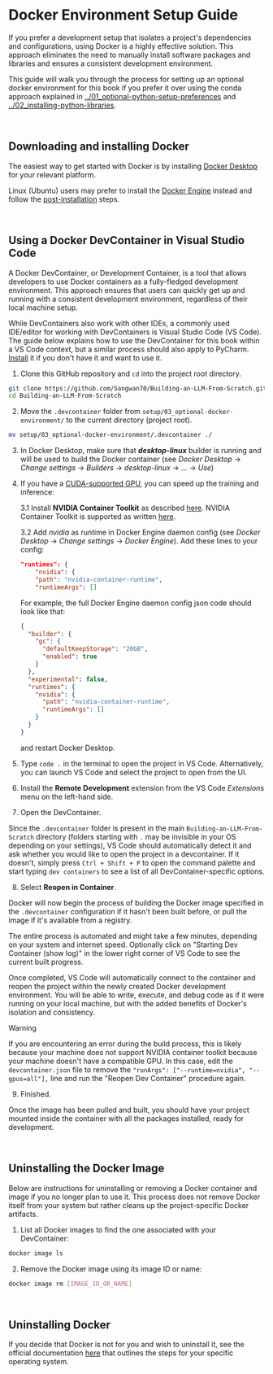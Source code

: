 # Docker Environment Setup Guide

If you prefer a development setup that isolates a project's dependencies and configurations, using Docker is a highly effective solution. This approach eliminates the need to manually install software packages and libraries and ensures a consistent development environment.

This guide will walk you through the process for setting up an optional docker environment for this book if you prefer it over using the conda approach explained in [../01_optional-python-setup-preferences](../01_optional-python-setup-preferences) and [../02_installing-python-libraries](../02_installing-python-libraries).

<br>

## Downloading and installing Docker

The easiest way to get started with Docker is by installing [Docker Desktop](https://docs.docker.com/desktop/) for your relevant platform.

Linux (Ubuntu) users may prefer to install the [Docker Engine](https://docs.docker.com/engine/install/ubuntu/) instead and follow the [post-installation](https://docs.docker.com/engine/install/linux-postinstall/) steps.

<br>

## Using a Docker DevContainer in Visual Studio Code

A Docker DevContainer, or Development Container, is a tool that allows developers to use Docker containers as a fully-fledged development environment. This approach ensures that users can quickly get up and running with a consistent development environment, regardless of their local machine setup.

While DevContainers also work with other IDEs, a commonly used IDE/editor for working with DevContainers is Visual Studio Code (VS Code). The guide below explains how to use the DevContainer for this book within a VS Code context, but a similar process should also apply to PyCharm. [Install](https://code.visualstudio.com/download) it if you don't have it and want to use it.

1. Clone this GitHub repository and `cd` into the project root directory.

```bash
git clone https://github.com/Sangwan70/Building-an-LLM-From-Scratch.git
cd Building-an-LLM-From-Scratch
```

2. Move the `.devcontainer` folder from `setup/03_optional-docker-environment/` to the current directory (project root).

```bash
mv setup/03_optional-docker-environment/.devcontainer ./
```

3. In Docker Desktop, make sure that **_desktop-linux_** builder is running and will be used to build the Docker container (see _Docker Desktop_ -> _Change settings_ -> _Builders_ -> _desktop-linux_ -> _..._ -> _Use_)

4. If you have a [CUDA-supported GPU](https://developer.nvidia.com/cuda-gpus), you can speed up the training and inference:

   3.1 Install **NVIDIA Container Toolkit** as described [here](https://docs.nvidia.com/datacenter/cloud-native/container-toolkit/latest/install-guide.html#installing-with-apt). NVIDIA Container Toolkit is supported as written [here](https://docs.nvidia.com/cuda/wsl-user-guide/index.html#nvidia-compute-software-support-on-wsl-2).

   3.2 Add _nvidia_ as runtime in Docker Engine daemon config (see _Docker Desktop_ -> _Change settings_ -> _Docker Engine_). Add these lines to your config:

   ```json
   "runtimes": {
       "nvidia": {
       "path": "nvidia-container-runtime",
       "runtimeArgs": []
   ```

   For example, the full Docker Engine daemon config json code should look like that:

   ```json
   {
     "builder": {
       "gc": {
         "defaultKeepStorage": "20GB",
         "enabled": true
       }
     },
     "experimental": false,
     "runtimes": {
       "nvidia": {
         "path": "nvidia-container-runtime",
         "runtimeArgs": []
       }
     }
   }
   ```

   and restart Docker Desktop.

5. Type `code .` in the terminal to open the project in VS Code. Alternatively, you can launch VS Code and select the project to open from the UI.

6. Install the **Remote Development** extension from the VS Code _Extensions_ menu on the left-hand side.

7. Open the DevContainer.

Since the `.devcontainer` folder is present in the main `Building-an-LLM-From-Scratch` directory (folders starting with `.` may be invisible in your OS depending on your settings), VS Code should automatically detect it and ask whether you would like to open the project in a devcontainer. If it doesn't, simply press `Ctrl + Shift + P` to open the command palette and start typing `dev containers` to see a list of all DevContainer-specific options.

8. Select **Reopen in Container**.

Docker will now begin the process of building the Docker image specified in the `.devcontainer` configuration if it hasn't been built before, or pull the image if it's available from a registry.

The entire process is automated and might take a few minutes, depending on your system and internet speed. Optionally click on "Starting Dev Container (show log)" in the lower right corner of VS Code to see the current built progress.

Once completed, VS Code will automatically connect to the container and reopen the project within the newly created Docker development environment. You will be able to write, execute, and debug code as if it were running on your local machine, but with the added benefits of Docker's isolation and consistency.

> [!WARNING]
> If you are encountering an error during the build process, this is likely because your machine does not support NVIDIA container toolkit because your machine doesn't have a compatible GPU. In this case, edit the `devcontainer.json` file to remove the `"runArgs": ["--runtime=nvidia", "--gpus=all"],` line and run the "Reopen Dev Container" procedure again.

9. Finished.

Once the image has been pulled and built, you should have your project mounted inside the container with all the packages installed, ready for development.

<br>

## Uninstalling the Docker Image

Below are instructions for uninstalling or removing a Docker container and image if you no longer plan to use it. This process does not remove Docker itself from your system but rather cleans up the project-specific Docker artifacts.

1. List all Docker images to find the one associated with your DevContainer:

```bash
docker image ls
```

2. Remove the Docker image using its image ID or name:

```bash
docker image rm [IMAGE_ID_OR_NAME]
```

<br>

## Uninstalling Docker

If you decide that Docker is not for you and wish to uninstall it, see the official documentation [here](https://docs.docker.com/desktop/uninstall/) that outlines the steps for your specific operating system.
